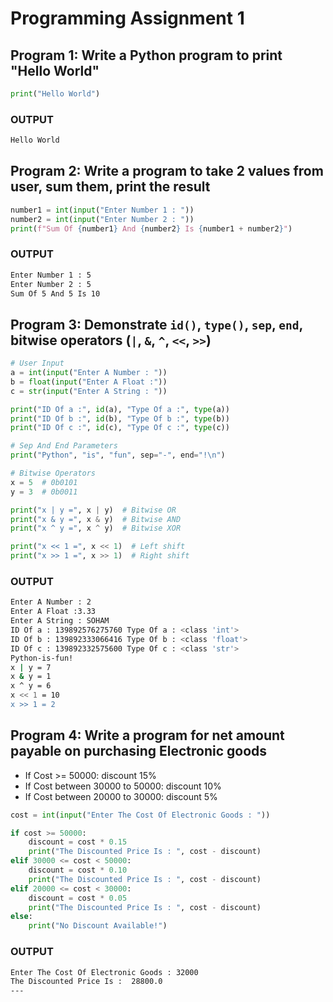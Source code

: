 # Programming Assignment 1

## Program 1: Write a Python program to print "Hello World"

```python
print("Hello World")
```

### OUTPUT

```bash
Hello World
```

## Program 2: Write a program to take 2 values from user, sum them, print the result

```python
number1 = int(input("Enter Number 1 : "))
number2 = int(input("Enter Number 2 : "))
print(f"Sum Of {number1} And {number2} Is {number1 + number2}")
```

### OUTPUT

```bash
Enter Number 1 : 5
Enter Number 2 : 5
Sum Of 5 And 5 Is 10
```

## Program 3: Demonstrate `id()`, `type()`, `sep`, `end`, bitwise operators (`|`, `&`, `^`, `<<`, `>>`)

```python
# User Input
a = int(input("Enter A Number : "))
b = float(input("Enter A Float :"))
c = str(input("Enter A String : "))

print("ID Of a :", id(a), "Type Of a :", type(a))
print("ID Of b :", id(b), "Type Of b :", type(b))
print("ID Of c :", id(c), "Type Of c :", type(c))

# Sep And End Parameters
print("Python", "is", "fun", sep="-", end="!\n")

# Bitwise Operators
x = 5  # 0b0101
y = 3  # 0b0011

print("x | y =", x | y)  # Bitwise OR
print("x & y =", x & y)  # Bitwise AND
print("x ^ y =", x ^ y)  # Bitwise XOR

print("x << 1 =", x << 1)  # Left shift
print("x >> 1 =", x >> 1)  # Right shift
```

### OUTPUT

```bash
Enter A Number : 2
Enter A Float :3.33
Enter A String : SOHAM
ID Of a : 139892576275760 Type Of a : <class 'int'>
ID Of b : 139892333066416 Type Of b : <class 'float'>
ID Of c : 139892332575600 Type Of c : <class 'str'>
Python-is-fun!
x | y = 7
x & y = 1
x ^ y = 6
x << 1 = 10
x >> 1 = 2
```

## Program 4: Write a program for net amount payable on purchasing Electronic goods

- If Cost >= 50000: discount 15%
- If Cost between 30000 to 50000: discount 10%
- If Cost between 20000 to 30000: discount 5%

```python
cost = int(input("Enter The Cost Of Electronic Goods : "))

if cost >= 50000:
    discount = cost * 0.15
    print("The Discounted Price Is : ", cost - discount)
elif 30000 <= cost < 50000:
    discount = cost * 0.10
    print("The Discounted Price Is : ", cost - discount)
elif 20000 <= cost < 30000:
    discount = cost * 0.05
    print("The Discounted Price Is : ", cost - discount)
else:
    print("No Discount Available!")
```

### OUTPUT

```bash
Enter The Cost Of Electronic Goods : 32000
The Discounted Price Is :  28800.0
---
